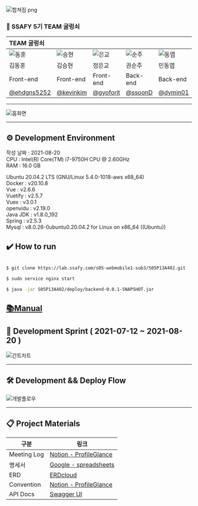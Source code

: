 ![합쳐짐 png](https://user-images.githubusercontent.com/56018285/130911164-016b6236-d222-4fff-9e42-5a2c65b2a6ef.jpg)



<!-- # :pushpin: [Profile Glance 접속하기](https://profileglance.site)   -->

### :loudspeaker: SSAFY 5기 TEAM 굴렁쇠

|TEAM 굴렁쇠||||||
|:------|:------|:------|:------|:------|:------|
|![동훈](https://user-images.githubusercontent.com/56018285/130910823-3e416e85-7063-4cc2-a422-878e5bd6d9ea.jpg)|![승현](https://user-images.githubusercontent.com/56018285/130910860-7bb56745-6f7d-4d59-96c6-2d69bb22b2d7.jpg) |![은교](https://user-images.githubusercontent.com/56018285/130910922-1f4becfd-ecd2-4a3e-a4cc-e8a623506464.jpg)   |![순주](https://user-images.githubusercontent.com/56018285/130910949-8184a788-7d97-490e-bc56-5463ac339e4b.jpg) |![동엽](https://user-images.githubusercontent.com/56018285/130910983-fed56471-7119-429f-ae19-aadf9e15f9e1.jpg)   |![재우](https://user-images.githubusercontent.com/56018285/130911017-369a7a43-425a-4a95-b78f-fca1b1e7a8b5.jpg) |
|김동훈|김승현|정은교|권순주|민동엽|심재우|
|Front-end|Front-end|Front-end|Back-end|Back-end|Back-end|
|[@ehdgns5252](https://github.com/ehdgns5252)|[@kevinkim](https://github.com/kevinkim-dev)|[@gyoforit](https://github.com/gyoforit)|[@ssoonD](https://github.com/ssoonD)|[@dymin01](https://github.com/dymin01)|[@jeus1112](https://github.com/jeus1112)|


---

![홈화면](https://user-images.githubusercontent.com/56018285/130910762-b358b8cb-ab79-465c-a659-9edb1fa7a085.jpg)

---

## ⚙ Development Environment

작성 날짜 : 2021-08-20  
CPU : Intel(R) Core(TM) i7-9750H CPU @ 2.60GHz  
RAM : 16.0 GB

Ubuntu 20.04.2 LTS (GNU/Linux 5.4.0-1018-aws x68_64)  
Docker : v20.10.8  
Vue : v2.6.6  
Vuetify : v2.5.7  
Vuex : v3.0.1  
openvidu : v2.19.0  
Java JDK : v1.8.0_192  
Spring : v2.5.3  
Mysql : v8.0.26-0ubuntu0.20.04.2 for Linux on x86_64 ((Ubuntu))  



## :heavy_check_mark: How to run

```bash

$ git clone https://lab.ssafy.com/s05-webmobile1-sub3/S05P13A402.git 

$ sudo service nginx start

$ java -jar S05P13A402/deploy/backend-0.0.1-SNAPSHOT.jar

```

## [📚Manual](https://github.com/profileglance/Profile-Glance/blob/master/exec/%ED%8F%AC%ED%8C%85%20%EB%A7%A4%EB%89%B4%EC%96%BC.md)  


## 📅 Development Sprint ( 2021-07-12 ~ 2021-08-20 )

![간트차트](https://user-images.githubusercontent.com/56018285/130911432-6174a82a-aefc-4e75-a2c2-502ce1246d24.png)

---

## 🛠 Development && Deploy Flow

![개발플로우](https://user-images.githubusercontent.com/56018285/130911446-ed39f518-a69f-4270-97a1-3f8b589d0bc0.PNG)

--- 
## 📋 Project Materials

| 구분         | 링크                                                         |
| ------------ | ------------------------------------------------------------ |
|Meeting Log|[Notion - ProfileGlance](https://www.notion.so/21d0d72865a94bd19148612876a1a499?v=40c622aa1bc840e3b65c0f3b3b222424)|
|명세서|[Google - spreadsheets](https://docs.google.com/spreadsheets/d/147h6-QHLu33sOez8W4WL40S0X_Jm-LZTK7hpZQpQ6FI/edit#gid=0)|
|ERD|[ERDcloud](https://www.erdcloud.com/d/EX2t8EBeRTCrdYNv7)|
|Convention|[Notion - ProfileGlance](https://www.notion.so/git-convention-3571918af3ff4d7f8c23e79feddaefce)|
|API Docs|[Swagger UI](http://localhost:8877/swagger-ui/#/)|

